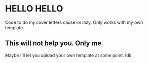 # HELLO HELLO

Code to do my cover letters cause im lazy. Only works with my own template. 
## This will not help you. Only me

Maybe I'll let you upload your own template at some point.
Idk